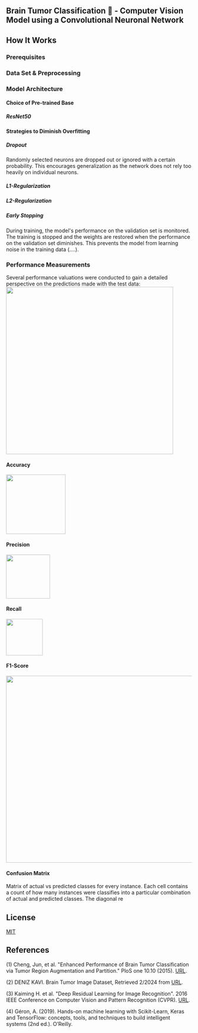 ## Brain Tumor Classification :brain: - Computer Vision Model using a Convolutional Neuronal Network


## How It Works
### Prerequisites 

### Data Set & Preprocessing

### Model Architecture

#### Choice of Pre-trained Base 
##### ResNet50

#### Strategies to Diminish Overfitting
##### Dropout
Randomly selected neurons are dropped out or ignored with a certain probability. This encourages generalization as the network does not rely too heavily on individual neurons.

##### L1-Regularization
##### L2-Regularization
##### Early Stopping
During training, the model's performance on the validation set is monitored. The training is stopped and the weights are restored when the performance on the validation set diminishes. This prevents the model from learning noise in the training data (....).

### Performance Measurements
Several performance valuations were conducted to gain a detailed perspective on the predictions made with the test data:
<img width="453" alt="" src="https://github.com/KatTiel/stroke_binary_classification_CNN/assets/76701992/61b24849-5012-436f-a80e-ce089fbef9d2">

#### Accuracy
<img width="161" alt="" src="https://github.com/KatTiel/stroke_binary_classification_CNN/assets/76701992/7417c4b4-09d8-4dba-bb11-8e9e9dbebc1e">

#### Precision
<img width="119" alt="" src="https://github.com/KatTiel/stroke_binary_classification_CNN/assets/76701992/af1d55dd-f7a5-4633-95bf-eb81504beeb7">

#### Recall
<img width="99" alt="" src="https://github.com/KatTiel/stroke_binary_classification_CNN/assets/76701992/997983e0-fab6-449d-a330-bf6c128055a6">

#### F1-Score 
<img width="506" alt="" src="https://github.com/KatTiel/stroke_binary_classification_CNN/assets/76701992/0efc1f75-eccb-4670-ace2-637573984049">

#### Confusion Matrix
Matrix of actual vs predicted classes for every instance. Each cell contains a count of how many instances were classifies into a particular combination of actual and predicted classes. The diagonal re

## License
[MIT](https://choosealicense.com/licenses/mit/)

## References 
(1) Cheng, Jun, et al. "Enhanced Performance of Brain Tumor Classification via Tumor Region Augmentation and Partition." PloS one 10.10 (2015). [URL](https://www.ncbi.nlm.nih.gov/pmc/articles/PMC4598126/).

(2) DENIZ KAVI. Brain Tumor Image Dataset, Retrieved 2/2024 from [URL](https://www.kaggle.com/datasets/denizkavi1/brain-tumor?rvi=1).

(3) Kaiming H. et al. "Deep Residual Learning for Image Recognition". 2016 IEEE Conference on Computer Vision and Pattern Recognition (CVPR). [URL](https://www.cv-foundation.org/openaccess/content_cvpr_2016/papers/He_Deep_Residual_Learning_CVPR_2016_paper.pdf).

(4) Géron, A. (2019). Hands-on machine learning with Scikit-Learn, Keras and TensorFlow: concepts, tools, and techniques to build intelligent systems (2nd ed.). O’Reilly.
